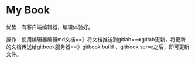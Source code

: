 # My Book

优势：有客户端编辑器，编辑体验好。

操作：使用编辑器编辑md文档==》将文档推送到gitlab===&gt;gitlab更新，将更新的文档传送给gitbook服务器==》gitbook build 、gitbook serve之后，即可更新文件。



